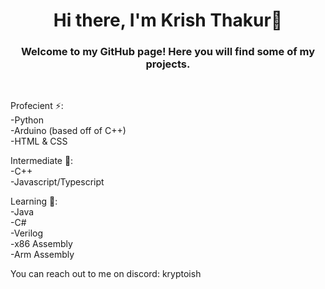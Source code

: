<h1 align="center">Hi there, I'm Krish Thakur👋</h1>

<h3 align="center">Welcome to my GitHub page! Here you will find some of my projects.</h3>
<br>

Profecient ⚡:
<br />-Python
<br />-Arduino (based off of C++)
<br />-HTML & CSS

Intermediate 🌱:
<br />-C++
<br />-Javascript/Typescript

Learning 🔭:
<br />-Java
<br />-C#
<br />-Verilog
<br />-x86 Assembly
<br />-Arm Assembly

You can reach out to me on discord: kryptoish


<!--
**kryptoish/kryptoish** is a ✨ _special_ ✨ repository because its `README.md` (this file) appears on your GitHub profile.

Here are some ideas to get you started:

- 🔭 I’m currently working on ...
- 🌱 I’m currently learning ...
- 👯 I’m looking to collaborate on ...
- 🤔 I’m looking for help with ...
- 💬 Ask me about ...
- 📫 How to reach me: ...
- 😄 Pronouns: ...
- ⚡ Fun fact: ...
-->
